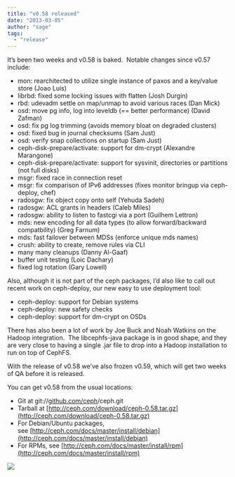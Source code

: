 ```yaml
---
title: "v0.58 released"
date: "2013-03-05"
author: "sage"
tags: 
  - "release"
---
```


It’s been two weeks and v0.58 is baked.  Notable changes since v0.57 include:

- mon: rearchitected to utilize single instance of paxos and a key/value store (Joao Luis)
- librbd: fixed some locking issues with flatten (Josh Durgin)
- rbd: udevadm settle on map/unmap to avoid various races (Dan Mick)
- osd: move pg info, log into leveldb (== better performance) (David Zafman)
- osd: fix pg log trimming (avoids memory bloat on degraded clusters)
- osd: fixed bug in journal checksums (Sam Just)
- osd: verify snap collections on startup (Sam Just)
- ceph-disk-prepare/activate: support for dm-crypt (Alexandre Marangone)
- ceph-disk-prepare/activate: support for sysvinit, directories or partitions (not full disks)
- msgr: fixed race in connection reset
- msgr: fix comparison of IPv6 addresses (fixes monitor bringup via ceph-deploy, chef)
- radosgw: fix object copy onto self (Yehuda Sadeh)
- radosgw: ACL grants in headers (Caleb Miles)
- radosgw: ability to listen to fastcgi via a port (Guilhem Lettron)
- mds: new encoding for all data types (to allow forward/backward compatbility) (Greg Farnum)
- mds: fast failover between MDSs (enforce unique mds names)
- crush: ability to create, remove rules via CLI
- many many cleanups (Danny Al-Gaaf)
- buffer unit testing (Loic Dachary)
- fixed log rotation (Gary Lowell)

Also, although it is not part of the ceph packages, I’d also like to call out recent work on ceph-deploy, our new easy to use deployment tool:

- ceph-deploy: support for Debian systems
- ceph-deploy: new safety checks
- ceph-deploy: support for dm-crypt on OSDs

There has also been a lot of work by Joe Buck and Noah Watkins on the Hadoop integration.  The libcephfs-java package is in good shape, and they are very close to having a single .jar file to drop into a Hadoop installation to run on top of CephFS.

With the release of v0.58 we’ve also frozen v0.59, which will get two weeks of QA before it is released.

You can get v0.58 from the usual locations:

- Git at git://[github.com/ceph](http://github.com/ceph)/ceph.git
- Tarball at [http://ceph.com/download/ceph-0.58.tar.gz](http://ceph.com/download/ceph-0.58.tar.gz)
- For Debian/Ubuntu packages, see [http://ceph.com/docs/master/install/debian](http://ceph.com/docs/master/install/debian)
- For RPMs, see [http://ceph.com/docs/master/install/rpm](http://ceph.com/docs/master/install/rpm)

![](http://track.hubspot.com/__ptq.gif?a=268973&k=14&bu=http://ceph.com&r=http://ceph.com/releases/v0-58-released/&bvt=rss&p=wordpress)
